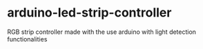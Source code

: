 # arduino-led-strip-controller
RGB strip controller made with the use arduino with light detection functionalities

